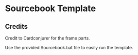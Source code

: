 # Sourcebook Template

## Credits
Credit to Cardconjurer for the frame parts.

Use the provided Sourcebook.bat file to easily run the template.